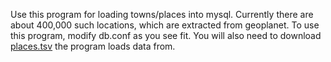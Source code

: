 Use this program for loading towns/places into mysql. 
Currently there are about 400,000 such locations, which are extracted from geoplanet.
To use this program, modify db.conf as you see fit. You will also need to 
download [places.tsv](https://drive.google.com/file/d/0BzePFkduHxhRT0N3WS1QQ0lyVGM/view?usp=sharing) the program loads data from.

